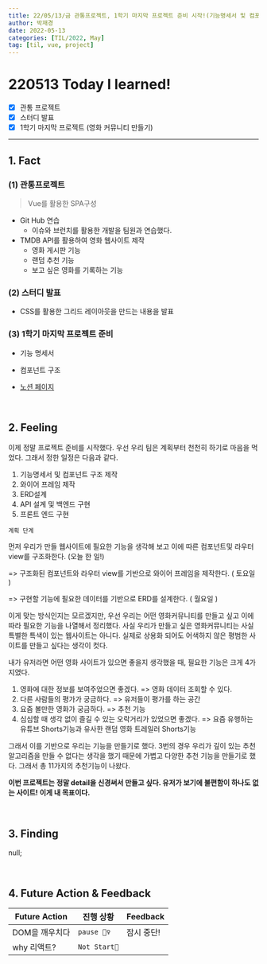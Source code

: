 ```yaml
---
title: 22/05/13/금 관통프로젝트, 1학기 마지막 프로젝트 준비 시작!(기능명세서 및 컴포넌트 구조 작성)
author: 박재경
date: 2022-05-13
categories: [TIL/2022, May]
tag: [til, vue, project]
---
```


# 220513 Today I learned!

- [x]  관통 프로젝트
- [x] 스터디 발표
- [x] 1학기 마지막 프로젝트 (영화 커뮤니티 만들기)

---

## 1. Fact 

### (1) 관통프로젝트

> Vue를 활용한 SPA구성

- Git Hub 연습
  - 이슈와 브런치를 활용한 개발을 팀원과 연습했다.  
- TMDB API를 활용하여 영화 웹사이트 제작
  - 영화 게시판 기능 
  - 랜덤 추천 기능
  - 보고 싶은 영화를 기록하는 기능



### (2) 스터디 발표 

- CSS를 활용한 그리드 레이아웃을 만드는 내용을  발표



### (3) 1학기 마지막 프로젝트 준비

- 기능 명세서
- 컴포넌트 구조 

- [노션 페이지](https://evanescent-tuba-146.notion.site/Project-65922167b74447a49f2d13dcb46b7352)

<br>

## 2. Feeling

이제 정말 프로젝트 준비를 시작했다. 우선 우리 팀은 계획부터 천천히 하기로 마음을 먹었다. 그래서 정한 일정은 다음과 같다. 

1. 기능명세서 및 컴포넌트 구조 제작
2. 와이어 프레임 제작
3. ERD설계
4. API 설계 및 백엔드 구현
5. 프론트 엔드 구현



`계획 단계`

먼저 우리가 만들 웹사이트에 필요한 기능을 생각해 보고 이에 따른 컴포넌트및 라우터 view를 구조화한다. (오늘 한 일!)

=> 구조화된 컴포넌트와 라우터 view를 기반으로 와이어 프레임을 제작한다. ( 토요일 )

=> 구현할 기능에 필요한 데이터를 기반으로 ERD를 설계한다.  ( 월요일 )

이게 맞는 방식인지는 모르겠지만, 우선 우리는 어떤 영화커뮤니티를 만들고 싶고 이에 따라 필요한 기능을 나열해서 정리했다. 사실 우리가 만들고 싶은 영화커뮤니티는 사실 특별한 특색이 있는 웹사이트는 아니다. 실제로 상용화 되어도 어색하지 않은 평범한 사이트를 만들고 싶다는 생각이 컷다.  

내가 유저라면 어떤 영화 사이트가 있으면 좋을지 생각했을 때, 필요한 기능은 크게 4가지였다.

1. 영화에 대한 정보를 보여주었으면 좋겠다. => 영화 데이터 조회할 수 있다.  
2. 다른 사람들의 평가가 궁금하다. => 유저들이 평가를 하는 공간
3. 요즘 볼만한 영화가 궁금하다. => 추천 기능
4. 심심할 때 생각 없이 즐길 수 있는 오락거리가 있었으면 좋겠다. => 요즘 유행하는 유튜브 Shorts기능과 유사한 랜덤 영화 트레일러 Shorts기능  

그래서 이를 기반으로 우리는 기능을 만들기로 했다. 3번의 경우 우리가 깊이 있는 추천 알고리즘을 만들 수 없다는 생각을 했기 때문에 가볍고 다양한 추천 기능을 만들기로 했다. 그래서 총 11가지의 추천기능이 나왔다.  

**이번 프로젝트는 정말 detail을 신경써서 만들고 싶다. 유저가 보기에 불편함이 하나도 없는 사이트! 이게 내 목표이다.**

<br>

## 3. Finding 

null;

<br>

## 4. Future Action & Feedback

| Future Action  | 진행 상황    | Feedback   |
| -------------- | ------------ | ---------- |
| DOM을 깨우치다 | `pause 🤦‍♀️`   | 잠시 중단! |
| why 리액트?    | `Not Start🌙` |            |

<br>
